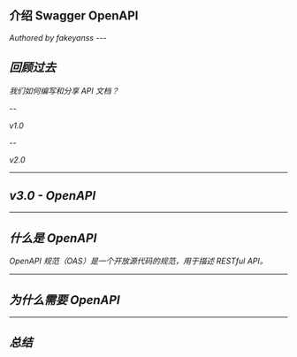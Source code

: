 <!-- .element: data-background-image="asset/bg.png" -->
<h2>介绍 Swagger OpenAPI</h2>
<em>Authored by fakeyanss<em>
---

## 回顾过去

我们如何编写和分享 API 文档？

--

v1.0

--

v2.0

---

## v3.0 - OpenAPI

---

## 什么是 OpenAPI

OpenAPI 规范（OAS）是一个开放源代码的规范，用于描述 RESTful API。

---

## 为什么需要 OpenAPI

---

## 总结
